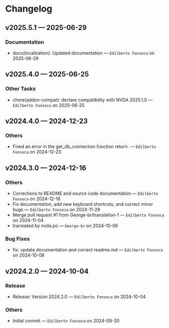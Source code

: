 # Changelog

## v2025.5.1 — 2025-06-29

### Documentation

* docs(localization): Updated documentation — `Edilberto Fonseca` on 2025-06-29

## v2025.4.0 — 2025-06-25

### Other Tasks

* chore(addon-compat): declare compatibility with NVDA 2025.1.0 — `Edilberto Fonseca` on 2025-06-25

## v2024.4.0 — 2024-12-23

### Others

* Fixed an error in the get_db_connection function return. — `Edilberto Fonseca` on 2024-12-23

## v2024.3.0 — 2024-12-16

### Others

* Corrections to README and source code documentation — `Edilberto Fonseca` on 2024-12-16
* Fix documentation, add new keyboard shortcuts, and correct minor bugs — `Edilberto Fonseca` on 2024-11-29
* Merge pull request #1 from George-br/translation-1 — `Edilberto Fonseca` on 2024-11-04
* translated by nvda.po — `George-br` on 2024-10-06

### Bug Fixes

* fix: update documentation and correct readme.md — `Edilberto Fonseca` on 2024-10-08

## v2024.2.0 — 2024-10-04

### Release

* Release: Version 2024.2.0 — `Edilberto Fonseca` on 2024-10-04

### Others

* Initial commit — `Edilberto Fonseca` on 2024-08-30

